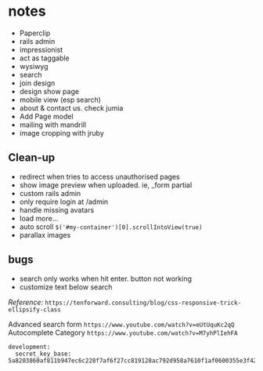 # notes
* Paperclip
* rails admin
* impressionist
* act as taggable
* wysiwyg
* search
* join design
* design show page
* mobile view (esp search)
* about & contact us. check jumia
* Add Page model
* mailing with mandrill
* image cropping with jruby 

## Clean-up
* redirect when tries to access unauthorised pages
* show image preview when uploaded. ie, _form partial
* custom rails admin
* only require login at /admin
* handle missing avatars
* load more...
* auto scroll `$('#my-container')[0].scrollIntoView(true)`
* parallax images

## bugs
* search only works when hit enter. button not working
* customize text below search

_Reference:_ `https://tenforward.consulting/blog/css-responsive-trick-ellipsify-class`


Advanced search form `https://www.youtube.com/watch?v=eUtUquKc2qQ`
Autocomplete Category `https://www.youtube.com/watch?v=M7yhPlIehFA`

```
development:
  secret_key_base: 5a8203860af811b947ec6c228f7af6f27cc819128ac792d958a7610f1af0600355e3f42ea5a0250cda255ffb6cf197234f57cd092d15c0d4c345d3479dac3f68

```